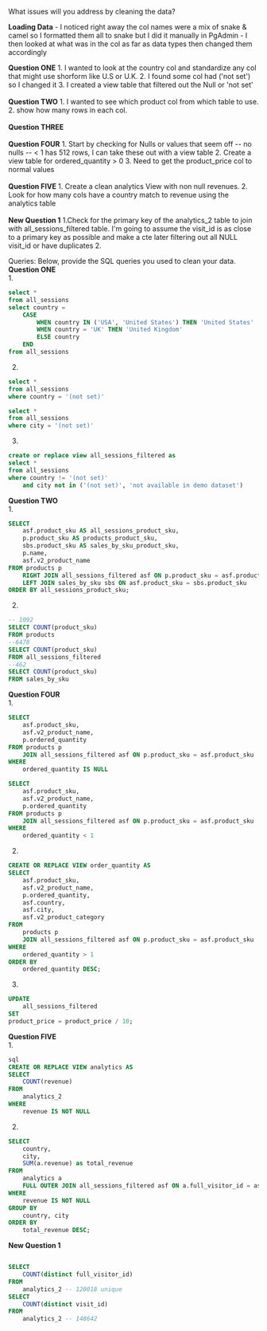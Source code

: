 What issues will you address by cleaning the data?

**Loading Data**
    - I noticed right away the col names were a mix of snake & camel so
    I formatted them all to snake but I did it manually in PgAdmin
    - I then looked at what was in the col as far as data types then
    changed them accordingly
    
**Question ONE**
    1. I wanted to look at the country col and standardize any col that might use shorform like U.S or U.K.
    2. I found some col had ('not set') so I changed it
    3. I created a view table that filtered out the Null or 'not set'<br><br>
**Question TWO**
    1. I wanted to see which product col from which table to use.
    2. show how many rows in each col.<br><br>
**Question THREE**<br><br>
**Question FOUR**
    1. Start by checking for Nulls or values that seem off -- no nulls --   <  1 has 512 rows, I can take these out with a view table
    2. Create a view table for ordered_quantity > 0
    3. Need to get the product_price col to normal values<br><br>
**Question FIVE**
    1. Create a clean analytics View with non null revenues. 
    2. Look for how many cols have a country match to revenue using 
    the analytics table<br><br>
**New Question 1**
    1.Check for the primary key of the analytics_2 table to join with all_sessions_filtered table.
    I'm going to assume the visit_id is as close to a primary key as possible and make a cte later filtering out all NULL visit_id or have duplicates
    2.
    

Queries:
Below, provide the SQL queries you used to clean your data.<br>
**Question ONE**<br>
1.
```sql
select * 
from all_sessions
select country = 
	CASE
    	WHEN country IN ('USA', 'United States') THEN 'United States'
    	WHEN country = 'UK' THEN 'United Kingdom'
    	ELSE country
    END
from all_sessions 
```
2. 
```sql
select *
from all_sessions
where country = '(not set)' 

select *
from all_sessions
where city = '(not set)' 
```
3. 
```sql
create or replace view all_sessions_filtered as
select *
from all_sessions
where country != '(not set)'
	and city not in ('(not set)', 'not available in demo dataset')
```

**Question TWO**<br>
1.
```sql
SELECT 
    asf.product_sku AS all_sessions_product_sku, 
    p.product_sku AS products_product_sku, 
    sbs.product_sku AS sales_by_sku_product_sku, 
    p.name, 
    asf.v2_product_name
FROM products p
    RIGHT JOIN all_sessions_filtered asf ON p.product_sku = asf.product_sku
	LEFT JOIN sales_by_sku sbs ON asf.product_sku = sbs.product_sku
ORDER BY all_sessions_product_sku;
```
2.
```sql
-- 1092 
SELECT COUNT(product_sku)
FROM products
--6478
SELECT COUNT(product_sku)
FROM all_sessions_filtered
--462
SELECT COUNT(product_sku)
FROM sales_by_sku
```
**Question FOUR**<br>
1.
```sql
SELECT 
    asf.product_sku, 
    asf.v2_product_name, 
    p.ordered_quantity
FROM products p
	JOIN all_sessions_filtered asf ON p.product_sku = asf.product_sku
WHERE 
    ordered_quantity IS NULL

SELECT 
    asf.product_sku, 
    asf.v2_product_name, 
    p.ordered_quantity
FROM products p
	JOIN all_sessions_filtered asf ON p.product_sku = asf.product_sku
WHERE 
    ordered_quantity < 1
```
2.
```sql
CREATE OR REPLACE VIEW order_quantity AS
SELECT 
    asf.product_sku, 
    asf.v2_product_name, 
    p.ordered_quantity, 
    asf.country, 
    asf.city, 
    asf.v2_product_category 
FROM 
    products p
	JOIN all_sessions_filtered asf ON p.product_sku = asf.product_sku
WHERE 
    ordered_quantity > 1
ORDER BY 
    ordered_quantity DESC;
```
3. 
```sql
UPDATE 
    all_sessions_filtered
SET 
product_price = product_price / 10;
```

**Question FIVE**<br>
1.
```sql
sql
CREATE OR REPLACE VIEW analytics AS
SELECT 
	COUNT(revenue)
FROM 
	analytics_2
WHERE 
    revenue IS NOT NULL
```
2. 
```sql
SELECT 
	country, 
	city, 
	SUM(a.revenue) as total_revenue
FROM 
	analytics a
	FULL OUTER JOIN all_sessions_filtered asf ON a.full_visitor_id = asf.full_visitor_id
WHERE 
    revenue IS NOT NULL
GROUP BY 
    country, city
ORDER BY 
    total_revenue DESC;
```

**New Question 1**
```sql

SELECT
	COUNT(distinct full_visitor_id)
FROM 
	analytics_2 -- 120018 unique
SELECT 
	COUNT(distinct visit_id)
FROM 
	analytics_2 -- 148642
```